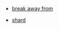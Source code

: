 - [break away from](https://dictionary.cambridge.org/ja/dictionary/english/break-away)

- [shard](https://dictionary.cambridge.org/ja/dictionary/english/shard)


